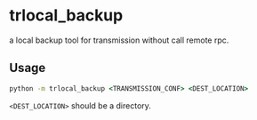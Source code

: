 # trlocal_backup

a local backup tool for transmission without call remote rpc.

## Usage

``` cmd
python -m trlocal_backup <TRANSMISSION_CONF> <DEST_LOCATION>
```

`<DEST_LOCATION>` should be a directory.

